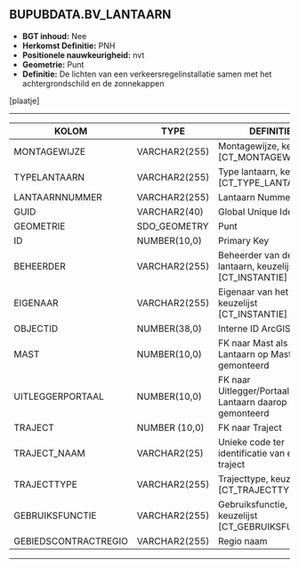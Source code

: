 ﻿## BUPUBDATA.BV_LANTAARN


* __BGT inhoud:__ Nee
* __Herkomst Definitie:__ PNH
* __Positionele nauwkeurigheid:__ nvt
* __Geometrie:__ Punt
* __Definitie:__  De lichten van een verkeersregelinstallatie samen met het achtergrondschild en de zonnekappen

[plaatje]

***

|KOLOM                           	|TYPE          	|DEFINITIE|
|------                          	|----          	|-----    |
|MONTAGEWIJZE                    	|VARCHAR2(255) 	|Montagewijze, keuzelijst [CT_MONTAGEWIJZE]|
|TYPELANTAARN                    	|VARCHAR2(255)	|Type lantaarn, keuzelijst [CT_TYPE_LANTAARN]|
|LANTAARNNUMMER                  	|VARCHAR2(255) 	|Lantaarn Nummer|
|GUID                            	|VARCHAR2(40)  	|Global Unique Identifier|
|GEOMETRIE                       	|SDO_GEOMETRY  	|Punt|
|ID                              	|NUMBER(10,0)  	|Primary Key|
|BEHEERDER                       	|VARCHAR2(255) 	|Beheerder van de lantaarn, keuzelijst [CT_INSTANTIE]|
|EIGENAAR                        	|VARCHAR2(255) 	|Eigenaar van het object, keuzelijst [CT_INSTANTIE]|
|OBJECTID                        	|NUMBER(38,0)   |Interne ID ArcGIS|
|MAST                            	|NUMBER(10,0)  	|FK naar Mast als Lantaarn op Mast is gemonteerd|
|UITLEGGERPORTAAL                	|NUMBER(10,0)  	|FK naar Uitlegger/Portaal als Lantaarn daarop is gemonteerd|
|TRAJECT							|NUMBER (10,0)	|FK naar Traject|
|TRAJECT_NAAM                    	|VARCHAR2(25)  	|Unieke code ter identificatie van een traject|
|TRAJECTTYPE                     	|VARCHAR2(255)	|Trajecttype, keuzelijst [CT_TRAJECTTYPE]|
|GEBRUIKSFUNCTIE					|VARCHAR2(255)	|Gebruiksfunctie, keuzelijst [CT_GEBRUIKSFUNCTIE]|
|GEBIEDSCONTRACTREGIO            	|VARCHAR2(255)  |Regio naam|

***




